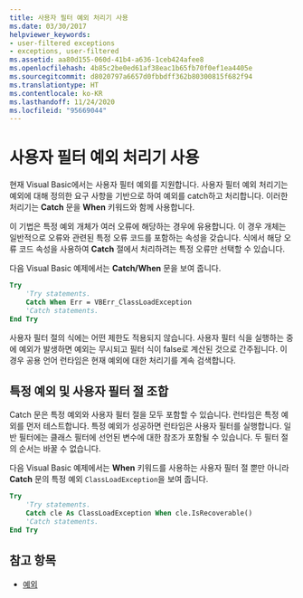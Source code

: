 ```yaml
---
title: 사용자 필터 예외 처리기 사용
ms.date: 03/30/2017
helpviewer_keywords:
- user-filtered exceptions
- exceptions, user-filtered
ms.assetid: aa80d155-060d-41b4-a636-1ceb424afee8
ms.openlocfilehash: 4b85c2be0ed61af38eac1b65fb70f0ef1ea4405e
ms.sourcegitcommit: d8020797a6657d0fbbdff362b80300815f682f94
ms.translationtype: HT
ms.contentlocale: ko-KR
ms.lasthandoff: 11/24/2020
ms.locfileid: "95669044"
---
```

# <a name="using-user-filtered-exception-handlers"></a>사용자 필터 예외 처리기 사용

현재 Visual Basic에서는 사용자 필터 예외를 지원합니다. 사용자 필터 예외 처리기는 예외에 대해 정의한 요구 사항을 기반으로 하여 예외를 catch하고 처리합니다. 이러한 처리기는 **Catch** 문을 **When** 키워드와 함께 사용합니다.  
  
 이 기법은 특정 예외 개체가 여러 오류에 해당하는 경우에 유용합니다. 이 경우 개체는 일반적으로 오류와 관련된 특정 오류 코드를 포함하는 속성을 갖습니다. 식에서 해당 오류 코드 속성을 사용하여 **Catch** 절에서 처리하려는 특정 오류만 선택할 수 있습니다.  
  
 다음 Visual Basic 예제에서는 **Catch/When** 문을 보여 줍니다.  
  
```vb
Try  
    'Try statements.  
    Catch When Err = VBErr_ClassLoadException
    'Catch statements.
End Try  
```  
  
 사용자 필터 절의 식에는 어떤 제한도 적용되지 않습니다. 사용자 필터 식을 실행하는 중에 예외가 발생하면 예외는 무시되고 필터 식이 false로 계산된 것으로 간주됩니다. 이 경우 공용 언어 런타임은 현재 예외에 대한 처리기를 계속 검색합니다.  
  
## <a name="combining-the-specific-exception-and-the-user-filtered-clauses"></a>특정 예외 및 사용자 필터 절 조합  

 Catch 문은 특정 예외와 사용자 필터 절을 모두 포함할 수 있습니다. 런타임은 특정 예외를 먼저 테스트합니다. 특정 예외가 성공하면 런타임은 사용자 필터를 실행합니다. 일반 필터에는 클래스 필터에 선언된 변수에 대한 참조가 포함될 수 있습니다. 두 필터 절의 순서는 바꿀 수 없습니다.  
  
 다음 Visual Basic 예제에서는 **When** 키워드를 사용하는 사용자 필터 절 뿐만 아니라 **Catch** 문의 특정 예외 `ClassLoadException`을 보여 줍니다.  
  
```vb
Try  
    'Try statements.
    Catch cle As ClassLoadException When cle.IsRecoverable()  
    'Catch statements.
End Try  
```  

## <a name="see-also"></a>참고 항목

- [예외](index.md)
